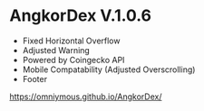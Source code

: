 # AngkorDex V.1.0.6
- Fixed Horizontal Overflow
- Adjusted Warning
- Powered by Coingecko API 
- Mobile Compatability (Adjusted Overscrolling)
- Footer

https://omniymous.github.io/AngkorDex/
